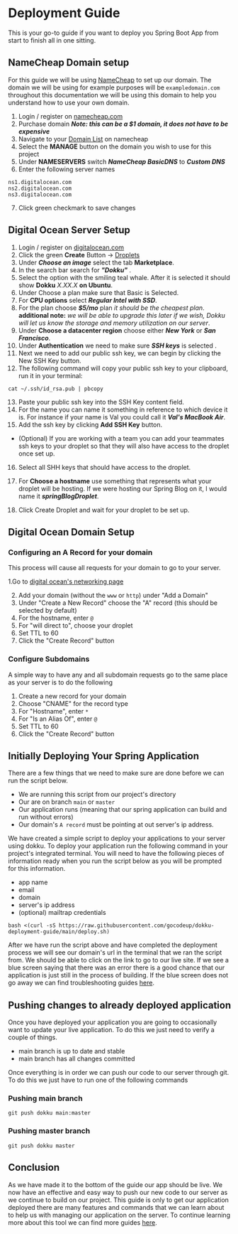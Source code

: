 # Deployment Guide
This is your go-to guide if you want to deploy you Spring Boot App from start to finish all in one sitting.

## NameCheap Domain setup
For this guide we will be using [NameCheap](https://www.namecheap.com/) to set up our domain. The domain we will be using for example purposes will be `exampledomain.com` throughout this documentation we will be using this domain to help you understand how to use your own domain.

1. Login / register on [namecheap.com](https://www.namecheap.com/)
2. Purchase domain ***Note: this can be a $1 domain, it does not have to be expensive***
3. Navigate to your [Domain List](https://ap.www.namecheap.com/domains/list/) on namecheap
4. Select the **MANAGE** button on the domain you wish to use for this project
5. Under **NAMESERVERS** switch ***NameCheap BasicDNS*** to ***Custom DNS***
6. Enter the following server names

```
ns1.digitalocean.com
ns2.digitalocean.com
ns3.digitalocean.com
```
7. Click green checkmark to save changes

## Digital Ocean Server Setup
1. Login / register on [digitalocean.com](https://cloud.digitalocean.com/)
3. Click the green **Create** Button -> [Droplets](https://cloud.digitalocean.com/droplets/new)
4. Under ***Choose an image*** select the tab **Marketplace**.
5. In the search bar search for ***"Dokku"*** .
6. Select the option with the smiling teal whale. After it is selected it should show **Dokku** *X.XX.X* **on Ubuntu**.
7. Under Choose a plan make sure that Basic is Selected.
8. For **CPU options** select ***Regular Intel with SSD***.
9. For the plan choose ***$5/mo*** plan *it should be the cheapest plan*.
   **additional note:** *we will be able to upgrade this later if we wish, Dokku will let us know the storage and memory utilization on our server*.
9. Under **Choose a datacenter region** choose either ***New York*** or ***San Francisco***.
10. Under **Authentication** we need to make sure ***SSH keys*** is selected .
11. Next we need to add our public ssh key, we can begin by clicking the New SSH Key button.
12. The following command will copy your public ssh key to your clipboard, run it in your terminal:
```
cat ~/.ssh/id_rsa.pub | pbcopy
```
13. Paste your public ssh key into the SSH Key content field.
14. For the name you can name it something in reference to which device it is. For instance if your name is Val you could call it ***Val's MacBook Air***.
15. Add the ssh key by clicking **Add SSH Key** button.
- (Optional) If you are working with a team you can add your teammates ssh keys to your droplet so that they will also have access to the droplet once set up.
16. Select all SHH keys that should have access to the droplet.

18. For **Choose a hostname** use something that represents what your droplet will be hosting. If we were hosting our Spring Blog on it, I would name it ***springBlogDroplet***.
19. Click Create Droplet and wait for your droplet to be set up.
## Digital Ocean Domain Setup
### Configuring an A Record for your domain

This process will cause all requests for your domain to go to your server.

1.Go to [digital ocean's networking page](https://cloud.digitalocean.com/networking)

2. Add your domain (without the `www` or `http`) under "Add a Domain"
3. Under "Create a New Record" choose the "A" record (this should be selected by
   default)
4. For the hostname, enter `@`
5. For "will direct to", choose your droplet
6. Set TTL to 60
7. Click the "Create Record" button
### Configure Subdomains
A simple way to have any and all subdomain requests go to the same place as your
server is to do the following
1. Create a new record for your domain
2. Choose "CNAME" for the record type
3. For "Hostname", enter `*`
4. For "Is an Alias Of", enter `@`
5. Set TTL to 60
6. Click the "Create Record" button
## Initially Deploying Your Spring Application

There are a few things that we need to make sure are done before we can run the script below.

- We are running this script from our project's directory
- Our are on branch `main` or `master`
- Our application runs (meaning that our spring application can build and run without errors)
- Our domain's `A record` must be pointing at out server's ip address.

We have created a simple script to deploy your applications to your server using dokku. To deploy your application run the following command in your project's integrated terminal. You will need to have the following pieces of information ready when you run the script below as you will be prompted for this information.
- app name
- email
- domain 
- server's ip address
- (optional) mailtrap credentials
```
bash <(curl -sS https://raw.githubusercontent.com/gocodeup/dokku-deployment-guide/main/deploy.sh)
```
After we have run the script above and have completed the deployment process we will see our domain's url in the terminal that we ran the script from. We should be able to click on the link to go to our live site. If we see a blue screen saying that there was an error there is a good chance that our application is just still in the process of building. If the blue screen does not go away we can find troubleshooting guides [here](https://cloud.digitalocean.com/networking).

## Pushing changes to already deployed application
Once you have deployed your application you are going to occasionally want to update your live application. To do this we just need to verify a couple of things.

- main branch is up to date and stable
- main branch has all changes committed

Once everything is in order we can push our code to our server through git. To do this we just have to run one of the following commands

### Pushing main branch
```
git push dokku main:master
```
### Pushing master branch
```
git push dokku master
```

## Conclusion
As we have made it to the bottom of the guide our app should be live. We now have an effective and easy way to push our new code to our server as we continue to build on our project. This guide is only to get our application deployed there are many features and commands that we can learn about to help us with managing our application on the server. To continue learning more about this tool we can find more guides [here](https://github.com/gocodeup/dokku-deployment-guide/blob/main/README.md#readme). 
